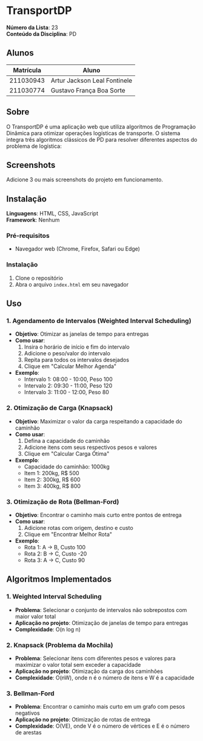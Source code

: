 # TransportDP

**Número da Lista**: 23<br>
**Conteúdo da Disciplina**: PD<br>

## Alunos
|Matrícula | Aluno |
| -- | -- |
| 211030943  |  Artur Jackson Leal Fontinele |
| 211030774  |  Gustavo França Boa Sorte |

## Sobre 
O TransportDP é uma aplicação web que utiliza algoritmos de Programação Dinâmica para otimizar operações logísticas de transporte. O sistema integra três algoritmos clássicos de PD para resolver diferentes aspectos do problema de logística:

## Screenshots
Adicione 3 ou mais screenshots do projeto em funcionamento.

## Instalação 
**Linguagens**: HTML, CSS, JavaScript<br>
**Framework**: Nenhum <br>

### Pré-requisitos
- Navegador web (Chrome, Firefox, Safari ou Edge)

### Instalação
1. Clone o repositório
2. Abra o arquivo `index.html` em seu navegador

## Uso 

### 1. Agendamento de Intervalos (Weighted Interval Scheduling)
- **Objetivo**: Otimizar as janelas de tempo para entregas
- **Como usar**:
  1. Insira o horário de início e fim do intervalo
  2. Adicione o peso/valor do intervalo
  3. Repita para todos os intervalos desejados
  4. Clique em "Calcular Melhor Agenda"
- **Exemplo**: 
  - Intervalo 1: 08:00 - 10:00, Peso 100
  - Intervalo 2: 09:30 - 11:00, Peso 120
  - Intervalo 3: 11:00 - 12:00, Peso 80

### 2. Otimização de Carga (Knapsack)
- **Objetivo**: Maximizar o valor da carga respeitando a capacidade do caminhão
- **Como usar**:
  1. Defina a capacidade do caminhão
  2. Adicione itens com seus respectivos pesos e valores
  3. Clique em "Calcular Carga Ótima"
- **Exemplo**:
  - Capacidade do caminhão: 1000kg
  - Item 1: 200kg, R$ 500
  - Item 2: 300kg, R$ 600
  - Item 3: 400kg, R$ 800

### 3. Otimização de Rota (Bellman-Ford)
- **Objetivo**: Encontrar o caminho mais curto entre pontos de entrega
- **Como usar**:
  1. Adicione rotas com origem, destino e custo
  2. Clique em "Encontrar Melhor Rota"
- **Exemplo**:
  - Rota 1: A → B, Custo 100
  - Rota 2: B → C, Custo -20
  - Rota 3: A → C, Custo 90


## Algoritmos Implementados

### 1. Weighted Interval Scheduling
- **Problema**: Selecionar o conjunto de intervalos não sobrepostos com maior valor total
- **Aplicação no projeto**: Otimização de janelas de tempo para entregas
- **Complexidade**: O(n log n)

### 2. Knapsack (Problema da Mochila)
- **Problema**: Selecionar itens com diferentes pesos e valores para maximizar o valor total sem exceder a capacidade
- **Aplicação no projeto**: Otimização da carga dos caminhões
- **Complexidade**: O(nW), onde n é o número de itens e W é a capacidade

### 3. Bellman-Ford
- **Problema**: Encontrar o caminho mais curto em um grafo com pesos negativos
- **Aplicação no projeto**: Otimização de rotas de entrega
- **Complexidade**: O(VE), onde V é o número de vértices e E é o número de arestas